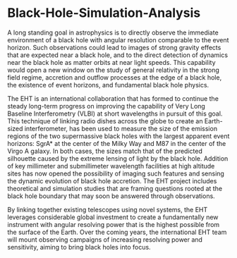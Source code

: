 # Black-Hole-Simulation-Analysis
A long standing goal in astrophysics is to directly observe the immediate environment of a black hole with angular resolution comparable to the event horizon. Such observations could lead to images of strong gravity effects that are expected near a black hole, and to the direct detection of dynamics near the black hole as matter orbits at near light speeds. This capability would open a new window on the study of general relativity in the strong field regime, accretion and outflow processes at the edge of a black hole, the existence of event horizons, and fundamental black hole physics.

The EHT is an international collaboration that has formed to continue the steady long-term progress on improving the capability of Very Long Baseline Interferometry (VLBI) at short wavelengths in pursuit of this goal. This technique of linking radio dishes across the globe to create an Earth-sized interferometer, has been used to measure the size of the emission regions of the two supermassive black holes with the largest apparent event horizons: SgrA* at the center of the Milky Way and M87 in the center of the Virgo A galaxy. In both cases, the sizes match that of the predicted silhouette caused by the extreme lensing of light by the black hole. Addition of key millimeter and submillimeter wavelength facilities at high altitude sites has now opened the possibility of imaging such features and sensing the dynamic evolution of black hole accretion. The EHT project includes theoretical and simulation studies that are framing questions rooted at the black hole boundary that may soon be answered through observations.

By linking together existing telescopes using novel systems, the EHT leverages considerable global investment to create a fundamentally new instrument with angular resolving power that is the highest possible from the surface of the Earth. Over the coming years, the international EHT team will mount observing campaigns of increasing resolving power and sensitivity, aiming to bring black holes into focus.
